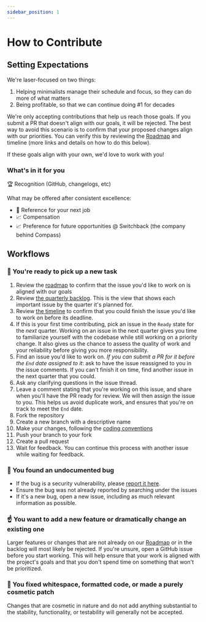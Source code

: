 ```yaml
---
sidebar_position: 1
---
```


# How to Contribute

## Setting Expectations

We're laser-focused on two things:

1. Helping minimalists manage their schedule and focus, so they can do more of what matters
2. Being profitable, so that we can continue doing #1 for decades

We're only accepting contributions that help us reach those goals. If you submit a PR that doesn't align with our goals, it will be rejected. The best way to avoid this scenario is to confirm that your proposed changes align with our priorities. You can verify this by reviewing the [Roadmap](../roadmap.md) and timeline (more links and details on how to do this below).

If these goals align with your own, we'd love to work with you!

### What's in it for you

🏆 Recognition (GitHub, changelogs, etc)

What may be offered after consistent excellence:

- 📝 Reference for your next job 
- 📈 Compensation
- 📈 Preference for future opportunities @ Switchback (the company behind Compass)

## Workflows

### 🏁 You're ready to pick up a new task

1. Review the [roadmap](../roadmap.md) to confirm that the issue you'd like to work on is aligned with our goals
1. Review [the quarterly backlog](https://github.com/orgs/SwitchbackTech/projects/4/views/8). This is the view that shows each important issue by the quarter it's planned for.
1. Review [the timeline](https://github.com/orgs/SwitchbackTech/projects/4/views/7) to confirm that you could finish the issue you'd like to work on before its deadline.
1. If this is your first time contributing, pick an issue in the `Ready` state for the _next_ quarter. Working on an issue in the next quarter gives you time to familiarize yourself with the codebase while still working on a priority change. It also gives us the chance to assess the quality of work and your reliability before giving you more responsibility.
1. Find an issue you'd like to work on. _If you can submit a PR for it before the `End` date assigned to it_: ask to have the issue reassigned to you in the issue comments. If you can't finish it on time, find another issue in the next quarter that you could.
1. Ask any clarifying questions in the issue thread.
1. Leave a comment stating that you're working on this issue, and share when you'll have the PR ready for review. We will then assign the issue to you. This helps us avoid duplicate work, and ensures that you're on track to meet the `End` date.
1. Fork the repository
1. Create a new branch with a descriptive name
1. Make your changes, following the [coding conventions](./convention-guide.md)
1. Push your branch to your fork
1. Create a pull request
1. Wait for feedback. You can continue this process with another issue while waiting for feedback.

### 🐞 You found an undocumented bug

- If the bug is a security vulnerability, please [report it here](https://github.com/SwitchbackTech/compass/security).
- Ensure the bug was not already reported by searching under the issues
- If it's a new bug, open a new issue, including as much relevant information as possible.

### ☝️ You want to add a new feature or dramatically change an existing one

Larger features or changes that are not already on our [Roadmap](../roadmap.md) or in the backlog will most likely be rejected. If you're unsure, open a GitHub issue before you start working. This will help ensure that your work is aligned with the project's goals and that you don't spend time on something that won't be prioritized.

### 💅 You fixed whitespace, formatted code, or made a purely cosmetic patch

Changes that are cosmetic in nature and do not add anything substantial to the stability, functionality, or testability will generally not be accepted.
